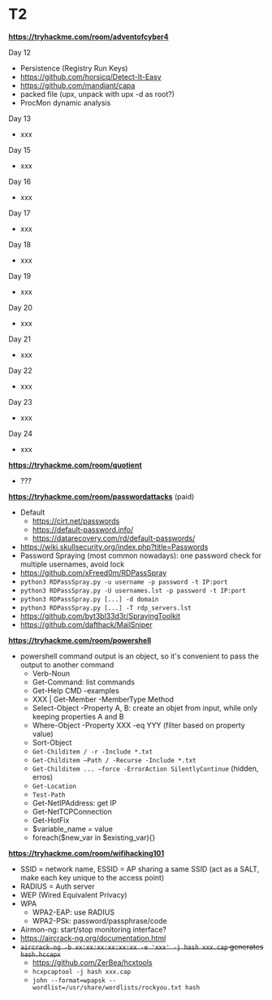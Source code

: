 # T2

**https://tryhackme.com/room/adventofcyber4**

Day 12

* Persistence (Registry Run Keys)
* https://github.com/horsicq/Detect-It-Easy
* https://github.com/mandiant/capa
* packed file (upx, unpack with upx -d as root?)
* ProcMon dynamic analysis

Day 13

* xxx

Day 15

* xxx

Day 16

* xxx

Day 17

* xxx

Day 18

* xxx

Day 19

* xxx

Day 20

* xxx

Day 21

* xxx

Day 22

* xxx

Day 23

* xxx

Day 24

* xxx

**https://tryhackme.com/room/quotient**

* ???

**https://tryhackme.com/room/passwordattacks** (paid)

* Default
  * https://cirt.net/passwords
  * https://default-password.info/
  * https://datarecovery.com/rd/default-passwords/
* https://wiki.skullsecurity.org/index.php?title=Passwords
* Password Spraying (most common nowadays): one password check for multiple usernames, avoid lock
* https://github.com/xFreed0m/RDPassSpray
* `python3 RDPassSpray.py -u username -p password -t IP:port`
* `python3 RDPassSpray.py -U usernames.lst -p password -t IP:port`
* `python3 RDPassSpray.py [...] -d domain`
* `python3 RDPassSpray.py [...] -T rdp_servers.lst`
* https://github.com/byt3bl33d3r/SprayingToolkit
* https://github.com/dafthack/MailSniper

**https://tryhackme.com/room/powershell**

* powershell command output is an object, so it's convenient to pass the output to another command
  * Verb-Noun
  * Get-Command: list commands
  * Get-Help CMD -examples
  * XXX | Get-Member -MemberType Method
  * Select-Object -Property A, B: create an objet from input, while only keeping properties A and B
  * Where-Object -Property XXX -eq YYY (filter based on property value)
  * Sort-Object
  * `Get-Childitem / -r -Include *.txt`
  * `Get-Childitem –Path / -Recurse -Include *.txt`
  * `Get-Childitem ... –force -ErrorAction SilentlyContinue` (hidden, erros)
  * `Get-Location`
  * `Test-Path`
  *  Get-NetIPAddress: get IP
  * Get-NetTCPConnection
  * Get-HotFix
  * $variable_name = value
  * foreach($new_var in $existing_var){}

**https://tryhackme.com/room/wifihacking101**

* SSID = network name, ESSID = AP sharing a same SSID (act as a SALT, make each key unique to the access point)
* RADIUS = Auth server
* WEP (Wired Equivalent Privacy)
* WPA
  * WPA2-EAP: use RADIUS
  * WPA2-PSk: password/passphrase/code
* Airmon-ng: start/stop monitoring interface?
* https://aircrack-ng.org/documentation.html
* ~~`aircrack-ng -b xx:xx:xx:xx:xx:xx -e 'xxx' -j hash xxx.cap` generates `hash.hccapx`~~
  * https://github.com/ZerBea/hcxtools
  * `hcxpcaptool -j hash xxx.cap`
  * `john --format=wpapsk --wordlist=/usr/share/wordlists/rockyou.txt hash`